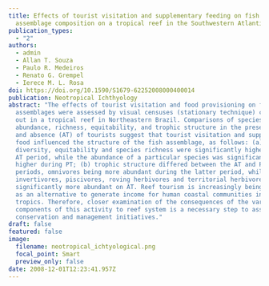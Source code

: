 ```yaml
---
title: Effects of tourist visitation and supplementary feeding on fish
  assemblage composition on a tropical reef in the Southwestern Atlantic
publication_types:
  - "2"
authors:
  - admin
  - Allan T. Souza
  - Paulo R. Medeiros
  - Renato G. Grempel
  - Ierece M. L. Rosa
doi: https://doi.org/10.1590/S1679-62252008000400014
publication: Neotropical Ichthyology
abstract: "The effects of tourist visitation and food provisioning on fish
  assemblages were assessed by visual censuses (stationary technique) carried
  out in a tropical reef in Northeastern Brazil. Comparisons of species
  abundance, richness, equitability, and trophic structure in the presence (PT)
  and absence (AT) of tourists suggest that tourist visitation and supplementary
  food influenced the structure of the fish assemblage, as follows: (a)
  diversity, equitability and species richness were significantly higher on the
  AT period, while the abundance of a particular species was significantly
  higher during PT; (b) trophic structure differed between the AT and PT
  periods, omnivores being more abundant during the latter period, while mobile
  invertivores, piscivores, roving herbivores and territorial herbivores were
  significantly more abundant on AT. Reef tourism is increasingly being regarded
  as an alternative to generate income for human coastal communities in the
  tropics. Therefore, closer examination of the consequences of the various
  components of this activity to reef system is a necessary step to assist
  conservation and management initiatives."
draft: false
featured: false
image:
  filename: neotropical_ichtyological.png
  focal_point: Smart
  preview_only: false
date: 2008-12-01T12:23:41.957Z
---
```

